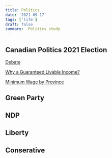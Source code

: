 ```yaml
---
title: Politics
date: '2021-09-17'
tags: ['life']
draft: false
summary:  Politics study
---
```


## Canadian Politics 2021 Election

[Debate](https://www.youtube.com/watch?v=Tr_CwDsQzg8&t=5848s)


[Why a Guaranteed Livable Income?](https://sencanada.ca/media/366455/senpate_glibi-perspective-document_08-15-2020_e.pdf)

[Minimum Wage by Province](https://www.retailcouncil.org/resources/quick-facts/minimum-wage-by-province/)


## Green Party

## NDP

## Liberty

## Conserative